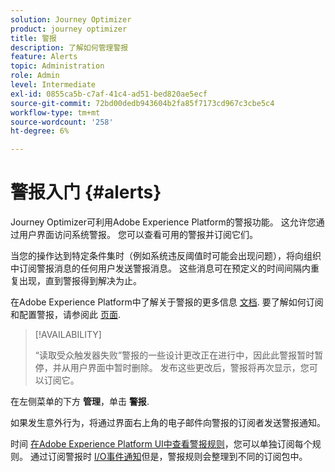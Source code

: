 ```yaml
---
solution: Journey Optimizer
product: journey optimizer
title: 警报
description: 了解如何管理警报
feature: Alerts
topic: Administration
role: Admin
level: Intermediate
exl-id: 0855ca5b-c7af-41c4-ad51-bed820ae5ecf
source-git-commit: 72bd00dedb943604b2fa85f7173cd967c3cbe5c4
workflow-type: tm+mt
source-wordcount: '258'
ht-degree: 6%

---
```


# 警报入门 {#alerts}

Journey Optimizer可利用Adobe Experience Platform的警报功能。 这允许您通过用户界面访问系统警报。 您可以查看可用的警报并订阅它们。

当您的操作达到特定条件集时（例如系统违反阈值时可能会出现问题），将向组织中订阅警报消息的任何用户发送警报消息。 这些消息可在预定义的时间间隔内重复出现，直到警报得到解决为止。

在Adobe Experience Platform中了解关于警报的更多信息 [文档](https://experienceleague.adobe.com/docs/experience-platform/observability/alerts/overview.html?lang=zh-Hans).
要了解如何订阅和配置警报，请参阅此 [页面](https://experienceleague.adobe.com/docs/experience-platform/observability/alerts/ui.html).

>[!AVAILABILITY]
>
>“读取受众触发器失败”警报的一些设计更改正在进行中，因此此警报暂时暂停，并从用户界面中暂时删除。 发布这些更改后，警报将再次显示，您可以订阅它。
>

在左侧菜单的下方 **管理**，单击 **警报**.

<!--A pre-configured alert for Journey Optimizer is available. This alert will warn you if a read segment node has not processed any profile during the defined time frame.

![](assets/alerts1.png)-->

如果发生意外行为，将通过界面右上角的电子邮件向警报的订阅者发送警报通知。

<!--![](assets/alerts2.png)-->


时间 [在Adobe Experience Platform UI中查看警报规则](https://experienceleague.adobe.com/docs/experience-platform/observability/alerts/ui.html)，您可以单独订阅每个规则。 通过订阅警报时 [I/O事件通知](https://experienceleague.adobe.com/docs/experience-platform/observability/alerts/subscribe.html)但是，警报规则会整理到不同的订阅包中。

<!--The I/O event subscription name corresponding to the Read segment alert is: "Journey read segment Delays, Failures and Errors".

>[!WARNING]
>
>These alerts apply only to live journeys. Alerts will not be triggered for journeys in test mode.-->
